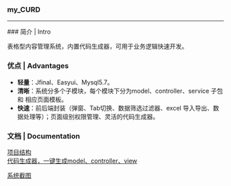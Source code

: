 ### my_CURD
<hr/>
### 简介 | Intro  

表格型内容管理系统，内置代码生成器，可用于业务逻辑快速开发。

### 优点 | Advantages  

- **轻量**：Jfinal、Easyui、Mysql5.7。
- **清晰**：系统分多个子模块，每个模块下分为model、controller、service 子包 和 相应页面模板。
- **快速**：前后端封装（弹窗、Tab切换、数据筛选过滤器、excel 导入导出、数据处理等）；页面级别权限管理、灵活的代码生成器。

### 文档 | Documentation
[项目结构](https://github.com/qinyou/my_curd/wiki/%E9%A1%B9%E7%9B%AE%E7%BB%93%E6%9E%84%E3%80%81%E4%BB%A3%E7%A0%81%E8%AF%B4%E6%98%8E)  
[代码生成器，一键生成model、controller、view](https://github.com/qinyou/my_curd/wiki/%E4%BB%A3%E7%A0%81%E7%94%9F%E6%88%90%E5%99%A8%E4%BD%BF%E7%94%A8%E6%96%B9%E6%B3%95)

[系统截图](https://github.com/qinyou/my_curd/wiki/%E7%B3%BB%E7%BB%9F%E6%88%AA%E5%9B%BE)
 
